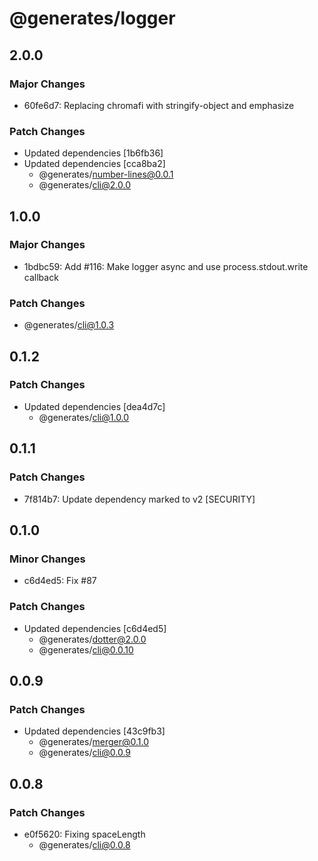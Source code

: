 # @generates/logger

## 2.0.0

### Major Changes

- 60fe6d7: Replacing chromafi with stringify-object and emphasize

### Patch Changes

- Updated dependencies [1b6fb36]
- Updated dependencies [cca8ba2]
  - @generates/number-lines@0.0.1
  - @generates/cli@2.0.0

## 1.0.0

### Major Changes

- 1bdbc59: Add #116: Make logger async and use process.stdout.write callback

### Patch Changes

- @generates/cli@1.0.3

## 0.1.2

### Patch Changes

- Updated dependencies [dea4d7c]
  - @generates/cli@1.0.0

## 0.1.1

### Patch Changes

- 7f814b7: Update dependency marked to v2 [SECURITY]

## 0.1.0

### Minor Changes

- c6d4ed5: Fix #87

### Patch Changes

- Updated dependencies [c6d4ed5]
  - @generates/dotter@2.0.0
  - @generates/cli@0.0.10

## 0.0.9

### Patch Changes

- Updated dependencies [43c9fb3]
  - @generates/merger@0.1.0
  - @generates/cli@0.0.9

## 0.0.8

### Patch Changes

- e0f5620: Fixing spaceLength
  - @generates/cli@0.0.8
